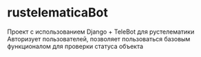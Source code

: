 # rustelematicaBot
Проект с использованием Django + TeleBot для рустелематики
Авторизует пользователей, позволяет пользоваться базовым функционалом для проверки статуса объекта
